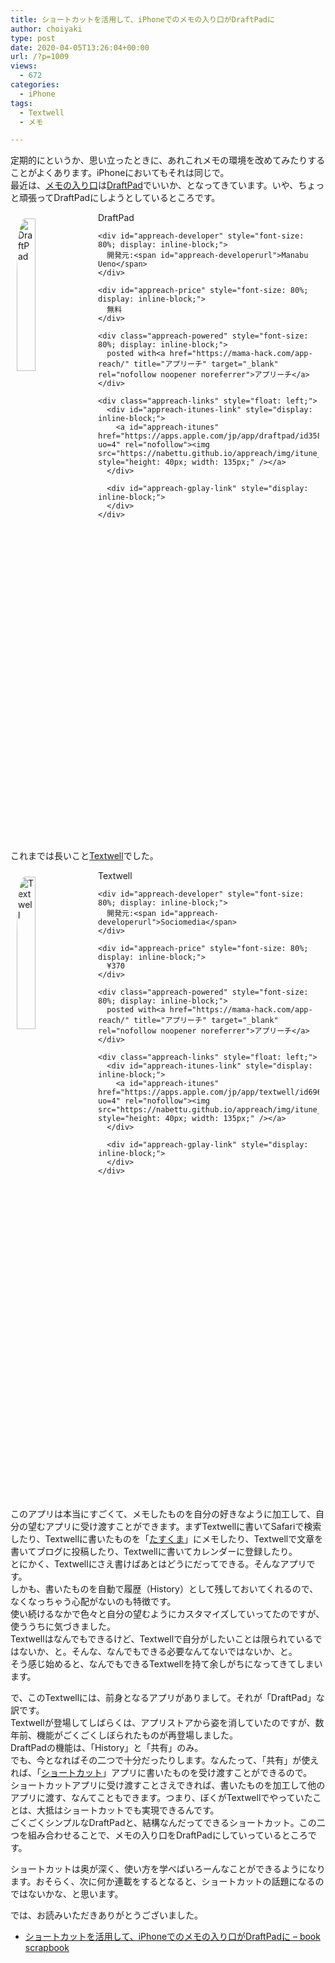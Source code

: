 ```yaml
---
title: ショートカットを活用して、iPhoneでのメモの入り口がDraftPadに
author: choiyaki
type: post
date: 2020-04-05T13:26:04+00:00
url: /?p=1009
views:
  - 672
categories:
  - iPhone
tags:
  - Textwell
  - メモ

---
```

定期的にというか、思い立ったときに、あれこれメモの環境を改めてみたりすることがよくあります。iPhoneにおいてもそれは同じで。  
最近は、[メモの入り口][1]は[DraftPad][2]でいいか、となってきています。いや、ちょっと頑張ってDraftPadにしようとしているところです。

<div id="appreach-box" style="text-align: left;">
  <img id="appreach-image" src="https://i2.wp.com/is3-ssl.mzstatic.com/image/thumb/Purple118/v4/52/13/5a/52135ae0-46d9-5cda-2518-8daf8a5090dd/source/512x512bb.jpg?w=660&#038;ssl=1" alt="DraftPad" style="float: left; margin: 10px; width: 25%; max-width: 120px; border-top-left-radius: 10%; border-top-right-radius: 10%; border-bottom-right-radius: 10%; border-bottom-left-radius: 10%;" data-recalc-dims="1" /></p> 
  
  <div class="appreach-info" style="margin: 10px;">
    <div id="appreach-appname">
      DraftPad
    </div>
    
    <div id="appreach-developer" style="font-size: 80%; display: inline-block;">
      開発元:<span id="appreach-developerurl">Manabu Ueno</span>
    </div>
    
    <div id="appreach-price" style="font-size: 80%; display: inline-block;">
      無料
    </div>
    
    <div class="appreach-powered" style="font-size: 80%; display: inline-block;">
      posted with<a href="https://mama-hack.com/app-reach/" title="アプリーチ" target="_blank" rel="nofollow noopener noreferrer">アプリーチ</a>
    </div>
    
    <div class="appreach-links" style="float: left;">
      <div id="appreach-itunes-link" style="display: inline-block;">
        <a id="appreach-itunes" href="https://apps.apple.com/jp/app/draftpad/id358067114?uo=4" rel="nofollow"><img src="https://nabettu.github.io/appreach/img/itune_ja.svg" style="height: 40px; width: 135px;" /></a>
      </div>
      
      <div id="appreach-gplay-link" style="display: inline-block;">
      </div>
    </div>
  </div>
  
  <div class="appreach-footer" style="margin-bottom: 10px; clear: left;">
  </div>
</div>

これまでは長いこと[Textwell][3]でした。

<div id="appreach-box" style="text-align: left;">
  <img src="https://i0.wp.com/is5-ssl.mzstatic.com/image/thumb/Purple113/v4/db/bf/4b/dbbf4bff-a353-5abe-faa8-88e92b43194b/source/512x512bb.jpg?w=660&#038;ssl=1" alt="Textwell" id="appreach-image" style="float: left; margin: 10px; width: 25%; max-width: 120px; border-top-left-radius: 10%; border-top-right-radius: 10%; border-bottom-right-radius: 10%; border-bottom-left-radius: 10%;" data-recalc-dims="1" /></p> 
  
  <div class="appreach-info" style="margin: 10px;">
    <div id="appreach-appname">
      Textwell
    </div>
    
    <div id="appreach-developer" style="font-size: 80%; display: inline-block;">
      開発元:<span id="appreach-developerurl">Sociomedia</span>
    </div>
    
    <div id="appreach-price" style="font-size: 80%; display: inline-block;">
      ¥370
    </div>
    
    <div class="appreach-powered" style="font-size: 80%; display: inline-block;">
      posted with<a href="https://mama-hack.com/app-reach/" title="アプリーチ" target="_blank" rel="nofollow noopener noreferrer">アプリーチ</a>
    </div>
    
    <div class="appreach-links" style="float: left;">
      <div id="appreach-itunes-link" style="display: inline-block;">
        <a id="appreach-itunes" href="https://apps.apple.com/jp/app/textwell/id696345721?uo=4" rel="nofollow"><img src="https://nabettu.github.io/appreach/img/itune_ja.svg" style="height: 40px; width: 135px;" /></a>
      </div>
      
      <div id="appreach-gplay-link" style="display: inline-block;">
      </div>
    </div>
  </div>
  
  <div class="appreach-footer" style="margin-bottom: 10px; clear: left;">
  </div>
</div>

このアプリは本当にすごくて、メモしたものを自分の好きなように加工して、自分の望むアプリに受け渡すことができます。まずTextwellに書いてSafariで検索したり、Textwellに書いたものを「[たすくま][4]」にメモしたり、Textwellで文章を書いてブログに投稿したり、Textwellに書いてカレンダーに登録したり。  
とにかく、Textwellにさえ書けばあとはどうにだってできる。そんなアプリです。  
しかも、書いたものを自動で履歴（History）として残しておいてくれるので、なくなっちゃう心配がないのも特徴です。  
使い続けるなかで色々と自分の望むようにカスタマイズしていってたのですが、使ううちに気づきました。  
Textwellはなんでもできるけど、Textwellで自分がしたいことは限られているではないか、と。そんな、なんでもできる必要なんてないではないか、と。  
そう感じ始めると、なんでもできるTextwellを持て余しがちになってきてしまいます。

で、このTextwellには、前身となるアプリがありまして。それが「DraftPad」な訳です。  
Textwellが登場してしばらくは、アプリストアから姿を消していたのですが、数年前、機能がごくごくしぼられたものが再登場しました。  
DraftPadの機能は、「History」と「共有」のみ。  
でも、今となればその二つで十分だったりします。なんたって、「共有」が使えれば、「[ショートカット][5]」アプリに書いたものを受け渡すことができるので。  
ショートカットアプリに受け渡すことさえできれば、書いたものを加工して他のアプリに渡す、なんてこともできます。つまり、ぼくがTextwellでやっていたことは、大抵はショートカットでも実現できるんです。  
ごくごくシンプルなDraftPadと、結構なんだってできるショートカット。この二つを組み合わせることで、メモの入り口をDraftPadにしていっているところです。

ショートカットは奥が深く、使い方を学べばいろーんなことができるようになります。おそらく、次に何か連載をするとなると、ショートカットの話題になるのではないかな、と思います。

では、お読みいただきありがとうございました。

  * [ショートカットを活用して、iPhoneでのメモの入り口がDraftPadに &#8211; book scrapbook][6]

 [1]: https://scrapbox.io/choiyaki-hondana/%E3%83%A1%E3%83%A2%E3%81%AE%E5%85%A5%E3%82%8A%E5%8F%A3
 [2]: https://scrapbox.io/choiyaki-hondana/DraftPad
 [3]: https://scrapbox.io/choiyaki-hondana/Textwell
 [4]: https://scrapbox.io/choiyaki-hondana/%E3%81%9F%E3%81%99%E3%81%8F%E3%81%BE
 [5]: https://scrapbox.io/choiyaki-hondana/%E3%82%B7%E3%83%A7%E3%83%BC%E3%83%88%E3%82%AB%E3%83%83%E3%83%88
 [6]: https://scrapbox.io/choiyaki-hondana/%E3%82%B7%E3%83%A7%E3%83%BC%E3%83%88%E3%82%AB%E3%83%83%E3%83%88%E3%82%92%E6%B4%BB%E7%94%A8%E3%81%97%E3%81%A6%E3%80%81iPhone%E3%81%A7%E3%81%AE%E3%83%A1%E3%83%A2%E3%81%AE%E5%85%A5%E3%82%8A%E5%8F%A3%E3%81%8CDraftPad%E3%81%AB